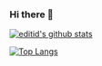 ### Hi there 👋

[![editid's github stats](https://github-readme-stats.vercel.app/api?username=editid0&count_private=true&theme=dark)](https://github.com/anuraghazra/github-readme-stats)

[![Top Langs](https://github-readme-stats.vercel.app/api/top-langs/?username=editid0&count_private=true&theme=dark)](https://github.com/anuraghazra/github-readme-stats)
